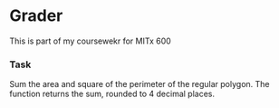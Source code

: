 # Grader

This is part of my coursewekr for MITx 600

### Task

Sum the area and square of the perimeter of the regular polygon. The function returns the sum, rounded to 4 decimal places.
